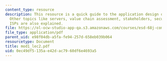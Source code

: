 ```yaml
---
content_type: resource
description: This resource is a quick guide to the application design on the internet.
  Other topics like servers, value chain assessment, stakeholders, security architecture,
  ISPs are also explained.
file: https://ol-ocw-studio-app-qa.s3.amazonaws.com/courses/esd-68j-communications-and-information-policy-spring-2006/0ec49df5135ae42dac7960df6e4693a5_mod1_lec2.pdf
file_type: application/pdf
parent_uid: e98f04db-a5fa-fe94-257d-658eb039b064
resourcetype: Document
title: mod1_lec2.pdf
uid: 0ec49df5-135a-e42d-ac79-60df6e4693a5
---
```


